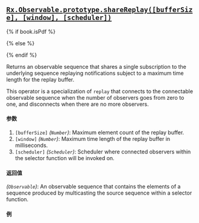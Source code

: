 ## [`Rx.Observable.prototype.shareReplay([bufferSize], [window], [scheduler])`](https://github.com/Reactive-Extensions/RxJS/blob/master/src/core/linq/observable/sharereplay.js)

{% if book.isPdf %}



{% else %}



{% endif %}

Returns an observable sequence that shares a single subscription to the underlying sequence replaying notifications subject to a maximum time length for the replay buffer.

This operator is a specialization of `replay` that connects to the connectable observable sequence when the number of observers goes from zero to one, and disconnects when there are no more observers.

#### 参数
1. `[bufferSize]` *(`Number`)*: Maximum element count of the replay buffer.
2. `[window]` *(`Number`)*: Maximum time length of the replay buffer in milliseconds.
3. `[scheduler]` *(`Scheduler`)*: Scheduler where connected observers within the selector function will be invoked on.
 
#### 返回值
*(`Observable`)*: An observable sequence that contains the elements of a sequence produced by multicasting the source sequence within a selector function.

#### 例

[](http://jsbin.com/cihow/1/embed?js,console)
